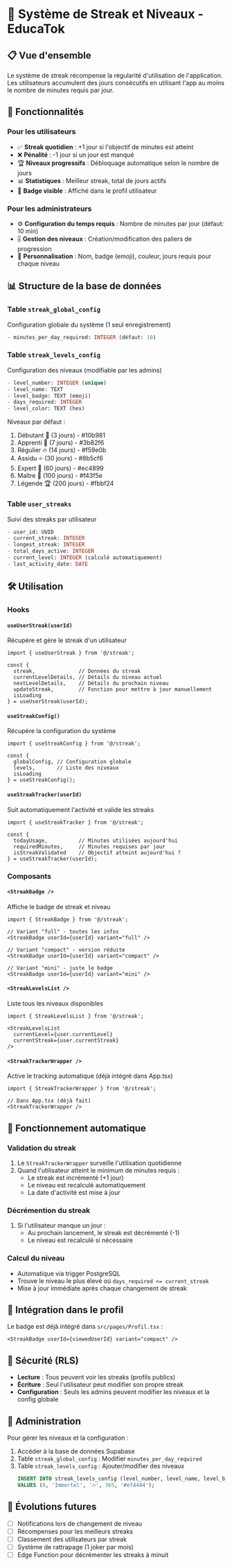 # 🏅 Système de Streak et Niveaux - EducaTok

## 📋 Vue d'ensemble

Le système de streak récompense la régularité d'utilisation de l'application. Les utilisateurs accumulent des jours consécutifs en utilisant l'app au moins le nombre de minutes requis par jour.

## 🎯 Fonctionnalités

### Pour les utilisateurs
- ✅ **Streak quotidien** : +1 jour si l'objectif de minutes est atteint
- ❌ **Pénalité** : -1 jour si un jour est manqué
- 🏆 **Niveaux progressifs** : Débloquage automatique selon le nombre de jours
- 📊 **Statistiques** : Meilleur streak, total de jours actifs
- 🎨 **Badge visible** : Affiché dans le profil utilisateur

### Pour les administrateurs
- ⚙️ **Configuration du temps requis** : Nombre de minutes par jour (défaut: 10 min)
- 🎚️ **Gestion des niveaux** : Création/modification des paliers de progression
- 🎨 **Personnalisation** : Nom, badge (emoji), couleur, jours requis pour chaque niveau

## 📊 Structure de la base de données

### Table `streak_global_config`
Configuration globale du système (1 seul enregistrement)
```sql
- minutes_per_day_required: INTEGER (défaut: 10)
```

### Table `streak_levels_config`
Configuration des niveaux (modifiable par les admins)
```sql
- level_number: INTEGER (unique)
- level_name: TEXT
- level_badge: TEXT (emoji)
- days_required: INTEGER
- level_color: TEXT (hex)
```

Niveaux par défaut :
1. Débutant 🌱 (3 jours) - #10b981
2. Apprenti 🌿 (7 jours) - #3b82f6
3. Régulier 🔥 (14 jours) - #f59e0b
4. Assidu ⭐ (30 jours) - #8b5cf6
5. Expert 💎 (60 jours) - #ec4899
6. Maître 👑 (100 jours) - #f43f5e
7. Légende 🏆 (200 jours) - #fbbf24

### Table `user_streaks`
Suivi des streaks par utilisateur
```sql
- user_id: UUID
- current_streak: INTEGER
- longest_streak: INTEGER
- total_days_active: INTEGER
- current_level: INTEGER (calculé automatiquement)
- last_activity_date: DATE
```

## 🛠️ Utilisation

### Hooks

#### `useUserStreak(userId)`
Récupère et gère le streak d'un utilisateur
```tsx
import { useUserStreak } from '@/streak';

const { 
  streak,              // Données du streak
  currentLevelDetails, // Détails du niveau actuel
  nextLevelDetails,    // Détails du prochain niveau
  updateStreak,        // Fonction pour mettre à jour manuellement
  isLoading 
} = useUserStreak(userId);
```

#### `useStreakConfig()`
Récupère la configuration du système
```tsx
import { useStreakConfig } from '@/streak';

const { 
  globalConfig, // Configuration globale
  levels,       // Liste des niveaux
  isLoading 
} = useStreakConfig();
```

#### `useStreakTracker(userId)`
Suit automatiquement l'activité et valide les streaks
```tsx
import { useStreakTracker } from '@/streak';

const { 
  todayUsage,          // Minutes utilisées aujourd'hui
  requiredMinutes,     // Minutes requises par jour
  isStreakValidated    // Objectif atteint aujourd'hui ?
} = useStreakTracker(userId);
```

### Composants

#### `<StreakBadge />`
Affiche le badge de streak et niveau
```tsx
import { StreakBadge } from '@/streak';

// Variant "full" - toutes les infos
<StreakBadge userId={userId} variant="full" />

// Variant "compact" - version réduite
<StreakBadge userId={userId} variant="compact" />

// Variant "mini" - juste le badge
<StreakBadge userId={userId} variant="mini" />
```

#### `<StreakLevelsList />`
Liste tous les niveaux disponibles
```tsx
import { StreakLevelsList } from '@/streak';

<StreakLevelsList 
  currentLevel={user.currentLevel}
  currentStreak={user.currentStreak}
/>
```

#### `<StreakTrackerWrapper />`
Active le tracking automatique (déjà intégré dans App.tsx)
```tsx
import { StreakTrackerWrapper } from '@/streak';

// Dans App.tsx (déjà fait)
<StreakTrackerWrapper />
```

## 🔄 Fonctionnement automatique

### Validation du streak
1. Le `StreakTrackerWrapper` surveille l'utilisation quotidienne
2. Quand l'utilisateur atteint le minimum de minutes requis :
   - Le streak est incrémenté (+1 jour)
   - Le niveau est recalculé automatiquement
   - La date d'activité est mise à jour

### Décrémention du streak
1. Si l'utilisateur manque un jour :
   - Au prochain lancement, le streak est décrémenté (-1)
   - Le niveau est recalculé si nécessaire

### Calcul du niveau
- Automatique via trigger PostgreSQL
- Trouve le niveau le plus élevé où `days_required <= current_streak`
- Mise à jour immédiate après chaque changement de streak

## 🎨 Intégration dans le profil

Le badge est déjà intégré dans `src/pages/Profil.tsx` :
```tsx
<StreakBadge userId={viewedUserId} variant="compact" />
```

## 🔐 Sécurité (RLS)

- **Lecture** : Tous peuvent voir les streaks (profils publics)
- **Écriture** : Seul l'utilisateur peut modifier son propre streak
- **Configuration** : Seuls les admins peuvent modifier les niveaux et la config globale

## 📝 Administration

Pour gérer les niveaux et la configuration :

1. Accéder à la base de données Supabase
2. Table `streak_global_config` : Modifier `minutes_per_day_required`
3. Table `streak_levels_config` : Ajouter/modifier des niveaux
   ```sql
   INSERT INTO streak_levels_config (level_number, level_name, level_badge, days_required, level_color)
   VALUES (8, 'Immortel', '🔥', 365, '#ef4444');
   ```

## 🚀 Évolutions futures

- [ ] Notifications lors de changement de niveau
- [ ] Récompenses pour les meilleurs streaks
- [ ] Classement des utilisateurs par streak
- [ ] Système de rattrapage (1 joker par mois)
- [ ] Edge Function pour décrémenter les streaks à minuit
